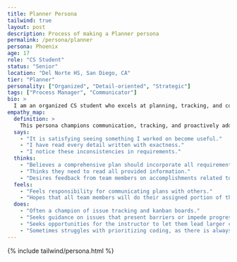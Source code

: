 ```yaml
---
title: Planner Persona
tailwind: true
layout: post
description: Process of making a Planner persona
permalink: /persona/planner
persona: Phoenix
age: 17
role: "CS Student"
status: "Senior"
location: "Del Norte HS, San Diego, CA"
tier: "Planner"
personality: ["Organized", "Detail-oriented", "Strategic"]
tags: ["Process Manager", "Communicator"]
bio: >
  I am an organized CS student who excels at planning, tracking, and communicating with my team. I champion process management and issue tracking, and I am motivated by seeing a comprehensive plan come together. I gain satisfaction from seeing projects that are working and highly functional. Sometimes, I struggle to balance planning with hands-on technical work, especially when there is a lot to organize or integrate.
empathy_map:
  definition: >
    This persona champions communication, tracking, and proactively addresses barriers to ensure the group stays on track. Sometimes struggles with coding, as they can get caught up prioritizing planning over hands-on technical work.
  says:
    - "It is satisfying seeing something I worked on become useful."
    - "I have read every detail written with exactness."
    - "I notice these inconsistencies in requirements."
  thinks:
    - "Believes a comprehensive plan should incorporate all requirements."
    - "Thinks they need to read all provided information."
    - "Desires feedback from team members on accomplishments related to plan."
  feels:
    - "Feels responsibility for communicating plans with others."
    - "Hopes that all team members will do their assigned portion of the work."
  does:
    - "Often a champion of issue tracking and kanban boards."
    - "Seeks guidance on issues that present barriers or impede progress on the plan."
    - "Seeks opportunities for the instructor to let them lead larger classroom projects or prepare for seminar activities like AP Testing."
    - "Sometimes struggles with prioritizing coding, as there is always so much to organize, plan, or integrate.."
---
```


{% include tailwind/persona.html %}
